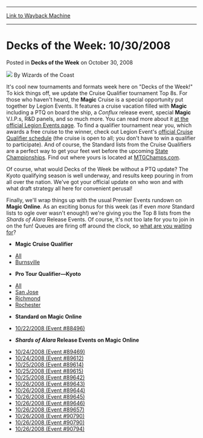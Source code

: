 
---
[Link to Wayback Machine](https://web.archive.org/web/20220118044855/https://magic.wizards.com/en/articles/archive/decks-week/decks-week-10302008-2008-10-30)

[_metadata_:author]:- "Wizards of the Coast"
[_metadata_:description]:- "It's cool new tournaments and formats week here on `Decks of the Week!` To kick things off, we update the Cruise Qualifier tournament Top 8s. For those who haven't heard, the Magic Cruise is a special opportunity put together by Legion Events. It features a cruise vacation filled with Magic including a PTQ on board the ship, a Conflux release event, special Magic V.I.P.s, R&D"
[_metadata_:generator]:- "Drupal 7 (http://drupal.org)"
[_metadata_:node]:- "601061"
[_metadata_:publish_date]:- "2008-10-30"
[_metadata_:source]:- "div-main-content"
[_metadata_:title]:- "Decks of the Week: 10/30/2008"
[_metadata_:wayback_capture_timestamp]:- "2022-01-18 04:48:55"
[_metadata_:wayback_raw_url]:- "https://web.archive.org/web/20220118044855id_/https://magic.wizards.com/en/articles/archive/decks-week/decks-week-10302008-2008-10-30"
[_metadata_:wayback_url]:- "https://magic.wizards.com/en/articles/archive/decks-week/decks-week-10302008-2008-10-30"
---


Decks of the Week: 10/30/2008
=============================



 Posted in **Decks of the Week**
 on October 30, 2008 






![](https://media.magic.wizards.com/styles/auth_small/public/images/person/wizards_author.jpg)
By Wizards of the Coast











It's cool new tournaments and formats week here on "Decks of the Week!" To kick things off, we update the Cruise Qualifier tournament Top 8s. For those who haven't heard, the **Magic** Cruise is a special opportunity put together by Legion Events. It features a cruise vacation filled with **Magic** including a PTQ on board the ship, a *Conflux* release event, special **Magic** V.I.P.s, R&D panels, and so much more. You can read more about it [at the official Legion Events page](/en/events/coverage/magic-cruise-qualifying-season-top-8-decklists). To find a qualifier tournament near you, which awards a free cruise to the winner, check out Legion Event's [official Cruise Qualifier schedule](http://www.legionevents.com/cruise/CruiseQualifier.htm) (the cruise is open to all; you don't have to win a qualifier to participate). And of course, the Standard lists from the Cruise Qualifiers are a perfect way to get your feet wet before the upcoming [State Championships](http://archive.wizards.com/magic/magazine/article.aspx?x=mtg/daily/news/10092008). Find out where yours is located at [MTGChamps.com](http://www.mtgchamps.com/).


Of course, what would Decks of the Week be without a PTQ update? The Kyoto qualifying season is well underway, and results keep pouring in from all over the nation. We've got your official update on who won and with what draft strategy all here for convenient perusal!


Finally, we'll wrap things up with the usual Premier Events rundown on **Magic Online**. As an exciting bonus for this week (as if even *more* Standard lists to ogle over wasn't enough!) we're giving you the Top 8 lists from the *Shards of Alara* Release Events. Of course, it's not too late for you to join in on the fun! Queues are firing off around the clock, so [what are you waiting for](http://archive.wizards.com/Magic/Magazine/Article.aspx?x=magic/digital/magiconline.aspx)?


* **Magic Cruise Qualifier**
+ [All](/en/events/coverage/magic-cruise-qualifying-season-top-8-decklists)
+ [Burnsville](http://archive.wizards.com/Magic/Magazine/Events.aspx?x=mtgevent/magiccruise/1025burnsville)

* **Pro Tour Qualifier—Kyoto**
+ [All](/en/events/coverage/pro-tour%E2%80%93kyoto-qualifying-season-top-8-decklists)
+ [San Jose](http://archive.wizards.com/Magic/Magazine/Events.aspx?x=mtgevent/kyoto09ptq/1025sanjose)
+ [Richmond](http://archive.wizards.com/Magic/Magazine/Events.aspx?x=mtgevent/kyoto09ptq/1026richmond)
+ [Rochester](http://archive.wizards.com/Magic/Magazine/Events.aspx?x=mtgevent/kyoto09ptq/1026rochester)

* **Standard on Magic Online**
+ [10/22/2008 (Event #88496)](http://archive.wizards.com/Magic/Magazine/Events.aspx?x=mtg/daily/decks/mol88496)

* ***Shards of Alara* Release Events on Magic Online**
+ [10/24/2008 (Event #89469)](http://archive.wizards.com/Magic/Magazine/Events.aspx?x=mtg/daily/decks/mol89469)
+ [10/24/2008 (Event #89612)](http://archive.wizards.com/Magic/Magazine/Events.aspx?x=mtg/daily/decks/mol89612)
+ [10/25/2008 (Event #89614)](http://archive.wizards.com/Magic/Magazine/Events.aspx?x=mtg/daily/decks/mol89614)
+ [10/25/2008 (Event #89615)](http://archive.wizards.com/Magic/Magazine/Events.aspx?x=mtg/daily/decks/mol89615)
+ [10/25/2008 (Event #89642)](http://archive.wizards.com/Magic/Magazine/Events.aspx?x=mtg/daily/decks/mol89642)
+ [10/26/2008 (Event #89643)](http://archive.wizards.com/Magic/Magazine/Events.aspx?x=mtg/daily/decks/mol89643)
+ [10/26/2008 (Event #89644)](http://archive.wizards.com/Magic/Magazine/Events.aspx?x=mtg/daily/decks/mol89644)
+ [10/26/2008 (Event #89645)](http://archive.wizards.com/Magic/Magazine/Events.aspx?x=mtg/daily/decks/mol89645)
+ [10/26/2008 (Event #89646)](http://archive.wizards.com/Magic/Magazine/Events.aspx?x=mtg/daily/decks/mol89646)
+ [10/26/2008 (Event #89657)](http://archive.wizards.com/Magic/Magazine/Events.aspx?x=mtg/daily/decks/mol89657)
+ [10/26/2008 (Event #90790)](http://archive.wizards.com/Magic/Magazine/Events.aspx?x=mtg/daily/decks/mol90790)
+ [10/26/2008 (Event #90790)](http://archive.wizards.com/Magic/Magazine/Events.aspx?x=mtg/daily/decks/mol90791)
+ [10/26/2008 (Event #90794)](http://archive.wizards.com/Magic/Magazine/Events.aspx?x=mtg/daily/decks/mol90794)






